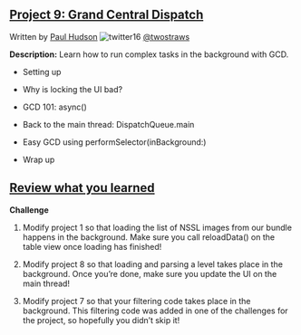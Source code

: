 ## [Project 9: Grand Central Dispatch](https://www.hackingwithswift.com/read/9/overview)
Written by [Paul Hudson](https://www.hackingwithswift.com/about)  ![twitter16](https://github.com/juliangyurov/PH-Project6a/assets/13259596/445c8ea0-65c4-4dba-8e1f-3f2750f0ef51)
  [@twostraws](https://twitter.com/twostraws)


**Description:** Learn how to run complex tasks in the background with GCD.

- Setting up

- Why is locking the UI bad?

- GCD 101: async()

- Back to the main thread: DispatchQueue.main

- Easy GCD using performSelector(inBackground:)

- Wrap up

## [Review what you learned](https://www.hackingwithswift.com/review/hws/project-9-grand-central-dispatch)

**Challenge**

1. Modify project 1 so that loading the list of NSSL images from our bundle happens in the background. Make sure you call reloadData() on the table view once loading has finished!

2. Modify project 8 so that loading and parsing a level takes place in the background. Once you’re done, make sure you update the UI on the main thread!

3. Modify project 7 so that your filtering code takes place in the background. This filtering code was added in one of the challenges for the project, so hopefully you didn’t skip it!
